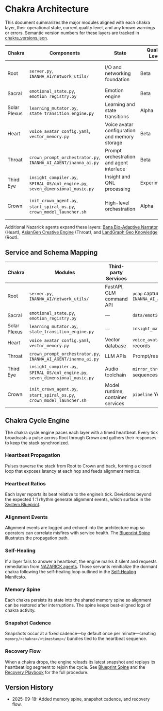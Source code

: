 # Chakra Architecture

This document summarizes the major modules aligned with each chakra layer, their operational state, current quality level, and any known warnings or errors. Semantic version numbers for these layers are tracked in [chakra_versions.json](chakra_versions.json).

| Chakra | Components | State | Quality Level | Known Warnings/Errors |
| --- | --- | --- | --- | --- |
| Root | `server.py`, `INANNA_AI/network_utils/` | I/O and networking foundation | Beta | Network capture may require elevated permissions |
| Sacral | `emotional_state.py`, `emotion_registry.py` | Emotion engine | Beta | Registry entries still growing |
| Solar Plexus | `learning_mutator.py`, `state_transition_engine.py` | Learning and state transitions | Alpha | Mutations can produce unstable states |
| Heart | `voice_avatar_config.yaml`, `vector_memory.py` | Voice avatar configuration and memory storage | Beta | Vector store requires running database |
| Throat | `crown_prompt_orchestrator.py`, `INANNA_AI_AGENT/inanna_ai.py` | Prompt orchestration and agent interface | Beta | None currently |
| Third Eye | `insight_compiler.py`, `SPIRAL_OS/qnl_engine.py`, `seven_dimensional_music.py` | Insight and QNL processing | Experimental | QNL engine emits occasional warnings |
| Crown | `init_crown_agent.py`, `start_spiral_os.py`, `crown_model_launcher.sh` | High-level orchestration | Alpha | Startup scripts assume local model availability |

Additional Nazarick agents expand these layers:
[Bana Bio-Adaptive Narrator](nazarick_agents.md#bana-bio-adaptive-narrator) (Heart),
[AsianGen Creative Engine](nazarick_agents.md#asiangen-creative-engine) (Throat), and
[LandGraph Geo Knowledge](nazarick_agents.md#landgraph-geo-knowledge) (Root).

## Service and Schema Mapping

| Chakra | Modules | Third-party Services | Data Schemas |
| --- | --- | --- | --- |
| Root | `server.py`, `INANNA_AI/network_utils/` | FastAPI, GLM command API | `pcap` captures, `INANNA_AI_AGENT/network_utils_config.json` |
| Sacral | `emotional_state.py`, `emotion_registry.py` | — | `data/emotion_registry.json` |
| Solar Plexus | `learning_mutator.py`, `state_transition_engine.py` | — | `insight_matrix.json` |
| Heart | `voice_avatar_config.yaml`, `vector_memory.py` | Vector database | `voice_avatar_config.yaml`, embedding records |
| Throat | `crown_prompt_orchestrator.py`, `INANNA_AI_AGENT/inanna_ai.py` | LLM APIs | Prompt/response JSON payloads |
| Third Eye | `insight_compiler.py`, `SPIRAL_OS/qnl_engine.py`, `seven_dimensional_music.py` | Audio toolchain | `mirror_thresholds.json`, QNL glyph sequences |
| Crown | `init_crown_agent.py`, `start_spiral_os.py`, `crown_model_launcher.sh` | Model runtime, container services | `pipeline` YAML, `ritual_profile.json` |

## Chakra Cycle Engine

The chakra cycle engine paces each layer with a timed heartbeat. Every tick
broadcasts a pulse across Root through Crown and gathers their responses to
keep the stack synchronized.

### Heartbeat Propagation

Pulses traverse the stack from Root to Crown and back, forming a closed loop
that exposes latency at each hop and feeds alignment metrics.

### Heartbeat Ratios

Each layer reports its beat relative to the engine’s tick. Deviations beyond
the expected 1 :1 rhythm generate alignment events, which surface in the
[System Blueprint](system_blueprint.md#chakra-cycle-engine).

### Alignment Events

Alignment events are logged and echoed into the architecture map so operators
can correlate misfires with service health. The
[Blueprint Spine](blueprint_spine.md#heartbeat-propagation-and-self-healing)
illustrates the propagation path.

### Self-Healing

If a layer fails to answer a heartbeat, the engine marks it silent and
requests remediation from [NAZARICK agents](nazarick_agents.md). Those
servants reinitialize the dormant chakra following the self-healing loop
outlined in the [Self-Healing Manifesto](self_healing_manifesto.md).

### Memory Spine

Each chakra persists its state into the shared memory spine so alignment
can be restored after interruptions. The spine keeps beat-aligned logs of
chakra activity.

### Snapshot Cadence

Snapshots occur at a fixed cadence—by default once per minute—creating
`memory/<chakra>/<timestamp>/` bundles tied to the heartbeat sequence.

### Recovery Flow

When a chakra drops, the engine reloads its latest snapshot and replays
its heartbeat log segment to rejoin the cycle. See
[Blueprint Spine](blueprint_spine.md#memory-spine) and the
[Recovery Playbook](recovery_playbook.md#snapshot-recovery) for the full
procedure.

## Version History

- 2025-09-18: Added memory spine, snapshot cadence, and recovery flow.
